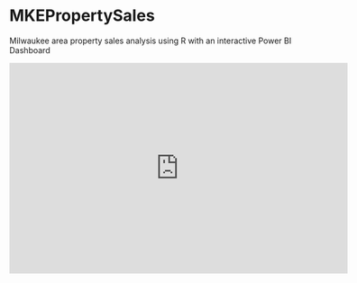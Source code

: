 # MKEPropertySales
Milwaukee area property sales analysis using R with an interactive Power BI Dashboard

<iframe title="PropertySalesDashboard - Page 1" width="600" height="373.5" src="https://app.powerbi.com/view?r=eyJrIjoiZWQxZDAyYjgtY2RjNi00Njg5LWE1ZTItZjFkNzU0ZDg5MDc3IiwidCI6ImViZmE0ZWRhLTM3NjYtNGZjMS04ZTgyLTAyYTVkZWJjY2M5NiIsImMiOjN9" frameborder="0" allowFullScreen="true"></iframe> 
